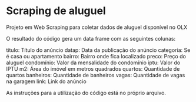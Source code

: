 # Scraping de aluguel 
Projeto em Web Scraping para coletar dados de aluguel disponível no OLX

O resultado do código gera um data frame com as seguintes colunas:

titulo: Título do anúncio
datap: Data da publicação do anúncio
categoria: Se é casa ou apartamento
bairro: Bairro onde fica localizado
preco: Preço do aluguel
condomínio: Valor da mensalidade do condomínio
iptu: Valor do IPTU
m2: Área do imóvel em metros quadrados
quartos: Quantidade de quartos
banheiros: Quantidade de banheiros
vagas: Quantidade de vagas na garagem
link: Link do anúncio

As instruções para a utilização do código está no próprio arquivo.
